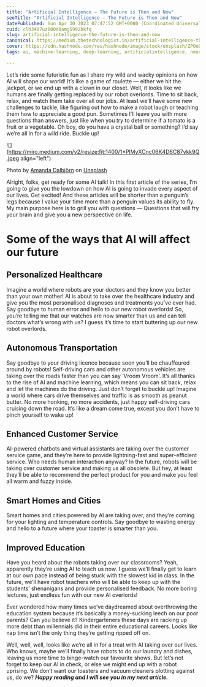 ```yaml
---
title: "Artificial Intelligence — The Future is Then and Now"
seoTitle: "Artificial Intelligence — The Future is Then and Now"
datePublished: Sun Apr 30 2023 07:47:52 GMT+0000 (Coordinated Universal Time)
cuid: clh3407uz000d0amg5992bkfq
slug: artificial-intelligence-the-future-is-then-and-now
canonical: https://medium.thetechnologist.in/artificial-intelligence-the-future-is-then-and-now-a214176c064a
cover: https://cdn.hashnode.com/res/hashnode/image/stock/unsplash/ZPOoDQc8yMw/upload/6c0cba044b88ab90ab3a1d7e2e85197c.jpeg
tags: ai, machine-learning, deep-learning, artificialintelligence, neuralnetworks

---
```


Let’s ride some futuristic fun as I share my wild and wacky opinions on how AI will shape our world! It’s like a game of roulette — either we hit the jackpot, or we end up with a clown in our closet. Well, it looks like we humans are finally getting replaced by our robot overlords. Time to sit back, relax, and watch them take over all our jobs. At least we’ll have some new challenges to tackle, like figuring out how to make a robot laugh or teaching them how to appreciate a good pun. Sometimes I’ll leave you with more questions than answers, just like when you try to determine if a tomato is a fruit or a vegetable. Oh boy, do you have a crystal ball or something? I’d say we’re all in for a wild ride. Buckle up!

![](https://miro.medium.com/v2/resize:fit:1400/1*PlMyXCnc06K4D6C87ykk9Q.jpeg align="left")

Photo by [Amanda Dalbjörn](https://unsplash.com/@amandadalbjorn?utm_source=unsplash&utm_medium=referral&utm_content=creditCopyText) on [Unsplash](https://unsplash.com/photos/UbJMy92p8wk?utm_source=unsplash&utm_medium=referral&utm_content=creditCopyText)

Alright, folks, get ready for some AI talk! In this first article of the series, I’m going to give you the lowdown on how AI is going to invade every aspect of our lives. Get excited! And these articles will be shorter than a penguin’s legs because I value your time more than a penguin values its ability to fly. My main purpose here is to grill you with questions — Questions that will fry your brain and give you a new perspective on life.

# **Some of the ways that AI will affect our future**

## **Personalized Healthcare**

Imagine a world where robots are your doctors and they know you better than your own mother! AI is about to take over the healthcare industry and give you the most personalised diagnoses and treatments you’ve ever had. Say goodbye to human error and hello to our new robot overlords! So, you’re telling me that our watches are now smarter than us and can tell doctors what’s wrong with us? I guess it’s time to start buttering up our new robot overlords.

## **Autonomous Transportation**

Say goodbye to your driving licence because soon you’ll be chauffeured around by robots! Self-driving cars and other autonomous vehicles are taking over the roads faster than you can say ‘Vroom Vroom’. It’s all thanks to the rise of AI and machine learning, which means you can sit back, relax and let the machines do the driving. Just don’t forget to buckle up! Imagine a world where cars drive themselves and traffic is as smooth as peanut butter. No more honking, no more accidents, just happy self-driving cars cruising down the road. It’s like a dream come true, except you don’t have to pinch yourself to wake up!

## **Enhanced Customer Service**

AI-powered chatbots and virtual assistants are taking over the customer service game, and they’re here to provide lightning-fast and super-efficient service. Who needs human interaction anyway? In the future, robots will be taking over customer service and making us all obsolete. But hey, at least they’ll be able to recommend the perfect product for you and make you feel all warm and fuzzy inside.

## **Smart Homes and Cities**

Smart homes and cities powered by AI are taking over, and they’re coming for your lighting and temperature controls. Say goodbye to wasting energy and hello to a future where your toaster is smarter than you.

## **Improved Education**

Have you heard about the robots taking over our classrooms? Yeah, apparently they’re using AI to teach us now. I guess we’ll finally get to learn at our own pace instead of being stuck with the slowest kid in class. In the future, we’ll have robot teachers who will be able to keep up with the students’ shenanigans and provide personalised feedback. No more boring lectures, just endless fun with our new AI overlords!

Ever wondered how many times we’ve daydreamed about overthrowing the education system because it’s basically a money-sucking leech on our poor parents? Can you believe it? Kindergarteners these days are racking up more debt than millennials did in their entire educational careers. Looks like nap time isn’t the only thing they’re getting ripped off on.

Well, well, well, looks like we’re all in for a treat with AI taking over our lives. Who knows, maybe we’ll finally have robots to do our laundry and dishes, leaving us more time to binge-watch our favourite shows. But let’s not forget to keep our AI in check, or else we might end up with a robot uprising. We don’t want our toasters and vacuum cleaners plotting against us, do we? ***Happy reading and I will see you in my next article.***
